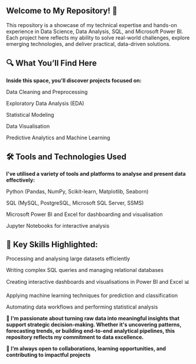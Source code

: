 
## Welcome to My Repository! 🚀

This repository is a showcase of my technical expertise and hands-on experience in Data Science, Data Analysis, SQL, and Microsoft  Power BI. Each project here reflects my ability to solve real-world challenges, explore emerging technologies, and deliver practical, data-driven solutions.

## 🔍 What You’ll Find Here
**Inside this space, you'll discover projects focused on:**

Data Cleaning and Preprocessing

Exploratory Data Analysis (EDA)

Statistical Modeling

Data Visualisation

Predictive Analytics and Machine Learning

## 🛠 Tools and Technologies Used
**I've utilised a variety of tools and platforms to analyse and present data effectively:**

Python (Pandas, NumPy, Scikit-learn, Matplotlib, Seaborn)

SQL (MySQL, PostgreSQL, Microsoft SQL Server, SSMS)

Microsoft Power BI and Excel for dashboarding and visualisation

Jupyter Notebooks for interactive analysis

## 📌 Key Skills Highlighted:

Processing and analysing large datasets efficiently

Writing complex SQL queries and managing relational databases

Creating interactive dashboards and visualisations in Power BI and Excel 📊

Applying machine learning techniques for prediction and classification

Automating data workflows and performing statistical analysis


**🚀 I'm passionate about turning raw data into meaningful insights that support strategic decision-making. Whether it's uncovering patterns, forecasting trends, or building end-to-end analytical pipelines, this repository reflects my commitment to data excellence.**


**🤝 I’m always open to collaborations, learning opportunities, and contributing to impactful projects**
